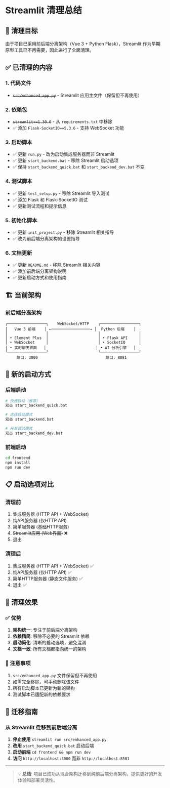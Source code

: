 # Streamlit 清理总结

## 🎯 清理目标

由于项目已采用前后端分离架构（Vue 3 + Python Flask），Streamlit 作为早期原型工具已不再需要，因此进行了全面清理。

## ✅ 已清理的内容

### 1. **代码文件**
- ~~`src/enhanced_app.py`~~ - Streamlit 应用主文件（保留但不再使用）

### 2. **依赖包**
- ~~`streamlit>=1.30.0`~~ - 从 `requirements.txt` 中移除
- ✅ 添加 `Flask-SocketIO==5.3.6` - 支持 WebSocket 功能

### 3. **启动脚本**
- ✅ 更新 `run.py` - 改为启动集成服务器而非 Streamlit
- ✅ 更新 `start_backend.bat` - 移除 Streamlit 启动选项
- ✅ 保持 `start_backend_quick.bat` 和 `start_backend_dev.bat` 不变

### 4. **测试脚本**
- ✅ 更新 `test_setup.py` - 移除 Streamlit 导入测试
- ✅ 添加 Flask 和 Flask-SocketIO 测试
- ✅ 更新测试流程和提示信息

### 5. **初始化脚本**
- ✅ 更新 `init_project.py` - 移除 Streamlit 相关指导
- ✅ 改为前后端分离架构的设置指导

### 6. **文档更新**
- ✅ 更新 `README.md` - 移除 Streamlit 相关内容
- ✅ 添加前后端分离架构说明
- ✅ 更新启动方式和使用指南

## 🏗️ 当前架构

### 前后端分离架构
```
┌─────────────────┐    WebSocket/HTTP    ┌─────────────────┐
│   Vue 3 前端    │ ←─────────────────→ │  Python 后端    │
│                 │                      │                 │
│ • Element Plus  │                      │ • Flask API     │
│ • WebSocket     │                      │ • SocketIO      │
│ • 实时聊天界面   │                      │ • AI 分析引擎   │
└─────────────────┘                      └─────────────────┘
     端口: 3000                              端口: 8081
```

## 🚀 新的启动方式

### 后端启动
```bash
# 快速启动（推荐）
双击 start_backend_quick.bat

# 选择启动模式
双击 start_backend.bat

# 开发调试模式
双击 start_backend_dev.bat
```

### 前端启动
```bash
cd frontend
npm install
npm run dev
```

## 📋 启动选项对比

### 清理前
1. 集成服务器 (HTTP API + WebSocket)
2. 纯API服务器 (仅HTTP API)
3. 简单服务器 (基础HTTP服务)
4. ~~Streamlit应用 (Web界面)~~ ❌
5. 退出

### 清理后
1. 集成服务器 (HTTP API + WebSocket) ✅
2. 纯API服务器 (仅HTTP API) ✅
3. 简单HTTP服务器 (静态文件服务) ✅
4. 退出 ✅

## 🎯 清理效果

### ✅ 优势
1. **架构统一**: 专注于前后端分离架构
2. **依赖精简**: 移除不必要的 Streamlit 依赖
3. **启动简化**: 清晰的启动选项，避免混淆
4. **文档一致**: 所有文档都指向统一的架构

### 📝 注意事项
1. `src/enhanced_app.py` 文件保留但不再使用
2. 如需完全移除，可手动删除该文件
3. 所有启动脚本已更新为新的架构
4. 测试脚本已适配新的依赖要求

## 🔄 迁移指南

### 从 Streamlit 迁移到前后端分离
1. **停止使用** `streamlit run src/enhanced_app.py`
2. **改用** `start_backend_quick.bat` 启动后端
3. **启动前端** `cd frontend && npm run dev`
4. **访问** `http://localhost:3000` 而非 `http://localhost:8501`

---

> 💡 **总结**: 项目已成功从混合架构迁移到纯前后端分离架构，提供更好的开发体验和部署灵活性。 